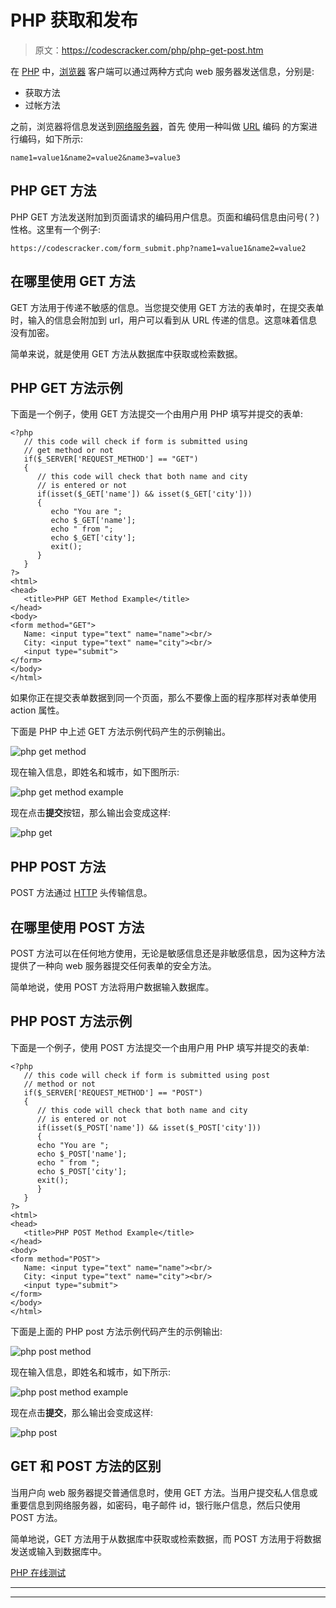 # PHP 获取和发布

> 原文：<https://codescracker.com/php/php-get-post.htm>

在 [PHP](/php/index.htm) 中，[浏览器](/networking/web-browser-server.htm) 客户端可以通过两种方式向 web 服务器发送信息，分别是:

*   获取方法
*   过帐方法

之前，浏览器将信息发送到[网络服务器](/networking/web-browser-server.htm)，首先 使用一种叫做 [URL](/networking/url-domain-names.htm) 编码 的方案进行编码，如下所示:

```
name1=value1&name2=value2&name3=value3
```

## PHP GET 方法

PHP GET 方法发送附加到页面请求的编码用户信息。页面和编码信息由问号(？)性格。这里有一个例子:

```
https://codescracker.com/form_submit.php?name1=value1&name2=value2
```

## 在哪里使用 GET 方法

GET 方法用于传递不敏感的信息。当您提交使用 GET 方法的表单时，在提交表单时，输入的信息会附加到 url，用户可以看到从 URL 传递的信息。这意味着信息没有加密。

简单来说，就是使用 GET 方法从数据库中获取或检索数据。

## PHP GET 方法示例

下面是一个例子，使用 GET 方法提交一个由用户用 PHP 填写并提交的表单:

```
<?php
   // this code will check if form is submitted using 
   // get method or not
   if($_SERVER['REQUEST_METHOD'] == "GET")
   {
      // this code will check that both name and city 
      // is entered or not
      if(isset($_GET['name']) && isset($_GET['city']))
      {
         echo "You are ";
         echo $_GET['name'];
         echo " from ";
         echo $_GET['city'];
         exit();
      }
   }
?>
<html>
<head>
   <title>PHP GET Method Example</title>
</head>
<body>
<form method="GET">
   Name: <input type="text" name="name"><br/>
   City: <input type="text" name="city"><br/>
   <input type="submit">
</form>
</body>
</html>
```

如果你正在提交表单数据到同一个页面，那么不要像上面的程序那样对表单使用 action 属性。

下面是 PHP 中上述 GET 方法示例代码产生的示例输出。

![php get method](img/81a1d2d260210d9311092bdce9c94ced.png)

现在输入信息，即姓名和城市，如下图所示:

![php get method example](img/1f188b98eb939393dd4b65109b6b5540.png)

现在点击**提交**按钮，那么输出会变成这样:

![php get](img/0d49c85edae373781ebb25082e4b107c.png)

## PHP POST 方法

POST 方法通过 [HTTP](/networking/hypertext-transfer-protocol.htm) 头传输信息。

## 在哪里使用 POST 方法

POST 方法可以在任何地方使用，无论是敏感信息还是非敏感信息，因为这种方法提供了一种向 web 服务器提交任何表单的安全方法。

简单地说，使用 POST 方法将用户数据输入数据库。

## PHP POST 方法示例

下面是一个例子，使用 POST 方法提交一个由用户用 PHP 填写并提交的表单:

```
<?php
   // this code will check if form is submitted using post 
   // method or not
   if($_SERVER['REQUEST_METHOD'] == "POST")
   {
      // this code will check that both name and city 
      // is entered or not
      if(isset($_POST['name']) && isset($_POST['city']))
      {
      echo "You are ";
      echo $_POST['name'];
      echo " from ";
      echo $_POST['city'];
      exit();
      }
   }
?>
<html>
<head>
   <title>PHP POST Method Example</title>
</head>
<body>
<form method="POST">
   Name: <input type="text" name="name"><br/>
   City: <input type="text" name="city"><br/>
   <input type="submit">
</form>
</body>
</html>
```

下面是上面的 PHP post 方法示例代码产生的示例输出:

![php post method](img/59cad9950da275bd9fc6d7e05f251988.png)

现在输入信息，即姓名和城市，如下所示:

![php post method example](img/6bdb3319ac7659cd8e807dd52c147d2b.png)

现在点击**提交**，那么输出会变成这样:

![php post](img/8fd30415d265880ad437884b6e5f37f8.png)

## GET 和 POST 方法的区别

当用户向 web 服务器提交普通信息时，使用 GET 方法。当用户提交私人信息或重要信息到网络服务器，如密码，电子邮件 id，银行账户信息，然后只使用 POST 方法。

简单地说，GET 方法用于从数据库中获取或检索数据，而 POST 方法用于将数据发送或输入到数据库中。

[PHP 在线测试](/exam/showtest.php?subid=8)

* * *

* * *